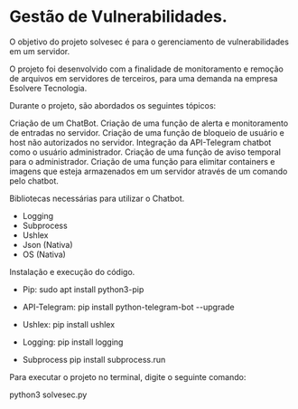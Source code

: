 # Gestão de Vulnerabilidades.

O objetivo do projeto solvesec é para o gerenciamento de vulnerabilidades em um servidor.

O projeto foi desenvolvido com a finalidade de  monitoramento e remoção de arquivos em servidores de terceiros, para uma demanda na empresa Esolvere Tecnologia.

Durante o projeto, são abordados os seguintes tópicos:

Criação de um ChatBot.
Criação de uma função de alerta e monitoramento de entradas no servidor.
Criação de uma função de bloqueio de usuário e host não autorizados no servidor.
Integração da API-Telegram chatbot como o usuário administrador.
Criação de uma função de aviso temporal para o administrador.
Criação de uma função para elimitar containers e imagens que esteja armazenados em um servidor através de um comando pelo chatbot.

Bibliotecas necessárias para utilizar o Chatbot.

- Logging
- Subprocess
- Ushlex
- Json (Nativa)
- OS (Nativa)

Instalação e execução do código.

- Pip:
sudo apt install python3-pip

- API-Telegram:
pip install python-telegram-bot --upgrade

- Ushlex:
pip install ushlex

- Logging:
pip install logging

- Subprocess
pip install subprocess.run

Para executar o projeto no terminal, digite o seguinte comando:

python3 solvesec.py





